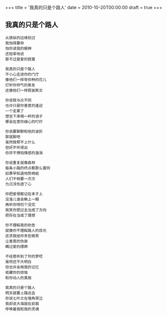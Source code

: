 +++
title = '我真的只是个路人'
date = 2010-10-20T00:00:00
draft = true
+++
## 我真的只是个路人

```text
从放纵的边缘划过
我怕得要命
怕你读我的眼神
还轻率地说
那不过是爱的寂寞

我真的只是个路人
不小心走进你的门厅
像他们一样夸你种的花儿
打听你帅气的男友
还像他们一样假装斯文

你说我与众不同
也许只是你善意的逢迎
一个走累了
想坐下来喝一杯的浪子
哪会在意你细心的叮咛

你说要聊聊和他的波折
那就聊吧
虽然我帮不上什么
但好歹听得出
你并不惧怕情感的漩涡

你说重复就像森林
每条小路的终点都那么雷同
如果早知道地势崎岖
人们干嘛要一次次
为沉浮伤透了心

你把爱恨都记在本子上
没准儿谁会瞅上一眼
再听你唠叨个没完
我笑你把过去当成了方向
把存在当成了理想

你不理睬我的劝告
就像你不理睬路人的目光
还求我给你多些微笑
让善意的伪装
瞒过爱的缥缈

不经意听到了你的梦呓
虽然还不大明白
但也许会用我的记忆
收藏你的烦恼
和你动人的美丽

我真的只是个路人
明天就要上路远去
你说七叶兰在墙角哭泣
我却说大海就在前面
呼唤着我和我的灵魂
```
